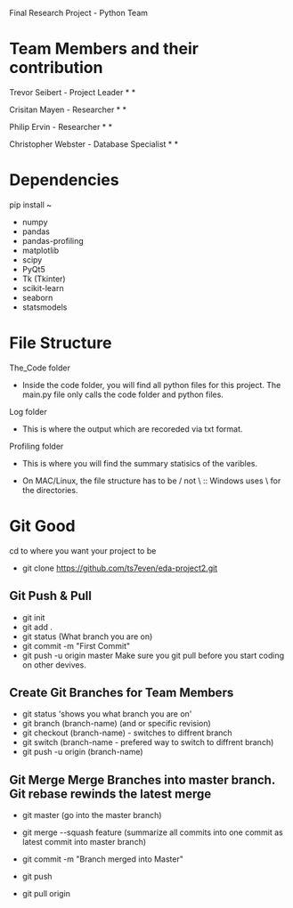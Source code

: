 Final Research Project - Python Team

# Team Members and their contribution
Trevor Seibert - Project Leader
* 
* 

Crisitan Mayen - Researcher
* 
* 

Philip Ervin - Researcher 
* 
* 

Christopher Webster - Database Specialist 
* 
* 

# Dependencies 
pip install ~
* numpy
* pandas
* pandas-profiling
* matplotlib
* scipy 
* PyQt5
* Tk (Tkinter)
* scikit-learn
* seaborn
* statsmodels

# File Structure 
The_Code folder
* Inside the code folder, you will find all python files for this project. The main.py file only calls the code folder and python files. 

Log folder
* This is where the output which are recoreded via txt format. 

Profiling folder
* This is where you will find the summary statisics of the varibles.

* On MAC/Linux, the file structure has to be / not \ :: Windows uses \ for the directories. 




# Git Good 

cd to where you want your project to be 

* git clone https://github.com/ts7even/eda-project2.git

## Git Push & Pull 
* git init
* git add . 
* git status (What branch you are on)
* git commit -m "First Commit"
* git push -u origin master 
Make sure you git pull before you start coding on other devives. 

## Create Git Branches for Team Members
* git status 'shows you what branch you are on'
* git branch (branch-name) (and or specific revision)
* git checkout (branch-name) - switches to diffrent branch
* git switch (branch-name - prefered way to switch to diffrent branch)
* git push -u origin (branch-name)

## Git Merge Merge Branches into master branch. Git rebase rewinds the latest merge
* git master (go into the master branch)
* git merge --squash feature (summarize all commits into one commit as latest commit into master branch)
* git commit -m "Branch merged into Master"
* git push 

* git pull origin <branch>
